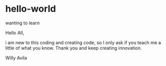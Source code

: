 # hello-world
wanting to learn

Hello All,

i am new to this coding and creating code, so I only ask if you teach me a little of what you know. Thank you and keep creating innovation.

Willy Avila
